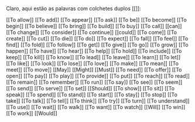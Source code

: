 Claro, aqui estão as palavras com colchetes duplos [[]]:

[[To allow]]
[[To add]]
[[To appear]]
[[To ask]]
[[To be]]
[[To become]]
[[To begin]]
[[To believe]]
[[To bring]]
[[To build]]
[[To buy]]
[[To call]]
[[can]]
[[To change]]
[[To consider]]
[[To continue]]
[[could]]
[[To come]]
[[To create]]
[[To cut]]
[[To die]]
[[To do]]
[[To expect]]
[[To fall]]
[[To feel]]
[[To find]]
[[To fold]]
[[To follow]]
[[To get]]
[[To give]]
[[To go]]
[[To grow]]
[[To happen]]
[[To have]]
[[To hear]]
[[To help]]
[[To hold]]
[[To include]]
[[To keep]]
[[To kill]]
[[To know]]
[[To lead]]
[[To leave]]
[[To learn]]
[[To let]]
[[To like]]
[[To look]]
[[To lose]]
[[To love]]
[[To make]]
[[To mean]]
[[To meet]]
[[To move]]
[[May]]
[[Might]]
[[Must]]
[[To need]]
[[To offer]]
[[To open]]
[[To pay]]
[[To play]]
[[To provide]]
[[To put]]
[[To reach]]
[[To read]]
[[To remain]]
[[To remember]]
[[To run]]
[[To say]]
[[To see]]
[[To seem]]
[[To send]]
[[To serve]]
[[To set]]
[[Should]]
[[To show]]
[[To sit]]
[[To speak]]
[[To spend]]
[[To stand]]
[[To start]]
[[To stay]]
[[To stop]]
[[To take]]
[[To talk]]
[[To tell]]
[[To think]]
[[To try]]
[[To turn]]
[[To understand]]
[[To use]]
[[To wait]]
[[To walk]]
[[To want]]
[[To watch]]
[[Will]]
[[To win]]
[[To work]]
[[Would]]
